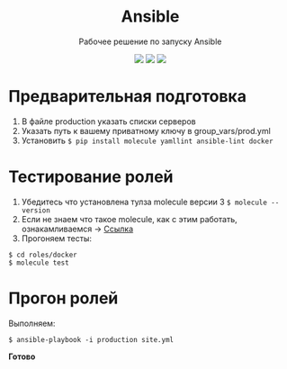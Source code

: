 <h1 align="center">Ansible</h1>
<p align="center">Рабочее решение по запуску Ansible</p>

<p align="center">
<a href="https://github.com/dan4ex/Ansible"><img src="https://img.shields.io/github/forks/dan4ex/Kubernetes?style=social"></a>
<a href="https://github.com/dan4ex/Ansible"><img src="https://img.shields.io/github/stars/dan4ex/Kubernetes?style=social"></a>
<a href="https://github.com/dan4ex/Ansible"><img src="https://img.shields.io/github/watchers/dan4ex/Kubernetes?style=social"></a>
</p>

# Предварительная подготовка

1. В файле production указать спиcки серверов
2. Указать путь к вашему приватному ключу в group_vars/prod.yml
3. Установить ```$ pip install molecule yamllint ansible-lint docker```

# Тестирование ролей

1. Убедитесь что установлена тулза molecule версии 3 ```$ molecule --version```
2. Если не знаем что такое molecule, как с этим работать, ознакамливаемся -> [Ссылка](https://habr.com/ru/company/ostrovok/blog/448136/)
3. Прогоняем тесты:
```
$ cd roles/docker
$ molecule test
```
# Прогон ролей

Выполняем:

    $ ansible-playbook -i production site.yml
    
 **Готово**

